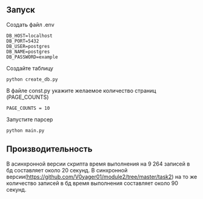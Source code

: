 
## Запуcк
Создать файл .env
```
DB_HOST=localhost
DB_PORT=5432
DB_USER=postgres 
DB_NAME=postgres
DB_PASSWORD=example

```
Создайте таблицу
```
python create_db.py
```
В файле const.py укажите желаемое количество страниц (PAGE_COUNTS)
```
PAGE_COUNTS = 10
```
Запустите парсер
```
python main.py
```

## Производительность
В асинхронной версии скрипта время выполнения на 9 264 записей в бд составляет около 20 секунд.
В синхронной версии(https://github.com/V0yager01/module2/tree/master/task2) на то же количество записей в бд время выполнения составляет около 90 секунд.

